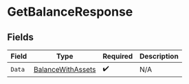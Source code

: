# GetBalanceResponse


## Fields

| Field                                                             | Type                                                              | Required                                                          | Description                                                       |
| ----------------------------------------------------------------- | ----------------------------------------------------------------- | ----------------------------------------------------------------- | ----------------------------------------------------------------- |
| `Data`                                                            | [BalanceWithAssets](../../Models/Components/BalanceWithAssets.md) | :heavy_check_mark:                                                | N/A                                                               |